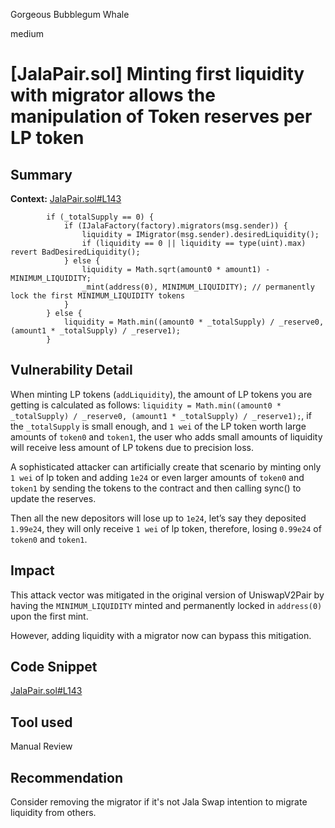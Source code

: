 Gorgeous Bubblegum Whale

medium

# [JalaPair.sol] Minting first liquidity with migrator allows the manipulation of Token reserves per LP token

## Summary
**Context:** [JalaPair.sol#L143](https://github.com/sherlock-audit/2024-02-jala-swap/blob/main/jalaswap-dex-contract/contracts/JalaPair.sol#L143)

```solidity
        if (_totalSupply == 0) {
            if (IJalaFactory(factory).migrators(msg.sender)) {
                liquidity = IMigrator(msg.sender).desiredLiquidity();
                if (liquidity == 0 || liquidity == type(uint).max) revert BadDesiredLiquidity();
            } else {
                liquidity = Math.sqrt(amount0 * amount1) - MINIMUM_LIQUIDITY;
                _mint(address(0), MINIMUM_LIQUIDITY); // permanently lock the first MINIMUM_LIQUIDITY tokens
            }
        } else {
            liquidity = Math.min((amount0 * _totalSupply) / _reserve0, (amount1 * _totalSupply) / _reserve1);
        }
```

## Vulnerability Detail
When minting LP tokens (`addLiquidity`), the amount of LP tokens you are getting is calculated as follows: `liquidity = Math.min((amount0 * _totalSupply) / _reserve0, (amount1 * _totalSupply) / _reserve1);`, if the `_totalSupply` is small enough, and `1 wei` of the LP token worth large amounts of `token0` and `token1`, the user who adds small amounts of liquidity will receive less amount of LP tokens due to precision loss.

A sophisticated attacker can artificially create that scenario by minting only `1 wei` of lp token and adding `1e24` or even larger amounts of `token0` and `token1` by sending the tokens to the contract and then calling sync() to update the reserves.

Then all the new depositors will lose up to `1e24`, let’s say they deposited `1.99e24`, they will only receive `1 wei` of lp token, therefore, losing `0.99e24` of `token0` and `token1`.

## Impact
This attack vector was mitigated in the original version of UniswapV2Pair by having the `MINIMUM_LIQUIDITY` minted and permanently locked in `address(0)` upon the first mint.

However, adding liquidity with a migrator now can bypass this mitigation.

## Code Snippet
[JalaPair.sol#L143](https://github.com/sherlock-audit/2024-02-jala-swap/blob/main/jalaswap-dex-contract/contracts/JalaPair.sol#L143)

## Tool used

Manual Review

## Recommendation
Consider removing the migrator if it's not Jala Swap intention to migrate liquidity from others.

